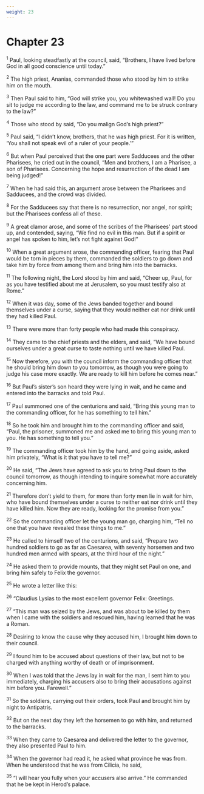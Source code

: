 ```yaml
---
weight: 23
---
```


# Chapter 23

<sup>1</sup> Paul, looking steadfastly at the council, said, “Brothers, I have lived before God in all good conscience until today.” 

<sup>2</sup> The high priest, Ananias, commanded those who stood by him to strike him on the mouth. 

<sup>3</sup> Then Paul said to him, “God will strike you, you whitewashed wall! Do you sit to judge me according to the law, and command me to be struck contrary to the law?” 

<sup>4</sup> Those who stood by said, “Do you malign God’s high priest?” 

<sup>5</sup> Paul said, “I didn’t know, brothers, that he was high priest. For it is written, ‘You shall not speak evil of a ruler of your people.’” 

<sup>6</sup> But when Paul perceived that the one part were Sadducees and the other Pharisees, he cried out in the council, “Men and brothers, I am a Pharisee, a son of Pharisees. Concerning the hope and resurrection of the dead I am being judged!” 

<sup>7</sup> When he had said this, an argument arose between the Pharisees and Sadducees, and the crowd was divided. 

<sup>8</sup> For the Sadducees say that there is no resurrection, nor angel, nor spirit; but the Pharisees confess all of these. 

<sup>9</sup> A great clamor arose, and some of the scribes of the Pharisees’ part stood up, and contended, saying, “We find no evil in this man. But if a spirit or angel has spoken to him, let’s not fight against God!” 

<sup>10</sup> When a great argument arose, the commanding officer, fearing that Paul would be torn in pieces by them, commanded the soldiers to go down and take him by force from among them and bring him into the barracks. 

<sup>11</sup> The following night, the Lord stood by him and said, “Cheer up, Paul, for as you have testified about me at Jerusalem, so you must testify also at Rome.” 

<sup>12</sup> When it was day, some of the Jews banded together and bound themselves under a curse, saying that they would neither eat nor drink until they had killed Paul. 

<sup>13</sup> There were more than forty people who had made this conspiracy. 

<sup>14</sup> They came to the chief priests and the elders, and said, “We have bound ourselves under a great curse to taste nothing until we have killed Paul. 

<sup>15</sup> Now therefore, you with the council inform the commanding officer that he should bring him down to you tomorrow, as though you were going to judge his case more exactly. We are ready to kill him before he comes near.” 

<sup>16</sup> But Paul’s sister’s son heard they were lying in wait, and he came and entered into the barracks and told Paul. 

<sup>17</sup> Paul summoned one of the centurions and said, “Bring this young man to the commanding officer, for he has something to tell him.” 

<sup>18</sup> So he took him and brought him to the commanding officer and said, “Paul, the prisoner, summoned me and asked me to bring this young man to you. He has something to tell you.” 

<sup>19</sup> The commanding officer took him by the hand, and going aside, asked him privately, “What is it that you have to tell me?” 

<sup>20</sup> He said, “The Jews have agreed to ask you to bring Paul down to the council tomorrow, as though intending to inquire somewhat more accurately concerning him. 

<sup>21</sup> Therefore don’t yield to them, for more than forty men lie in wait for him, who have bound themselves under a curse to neither eat nor drink until they have killed him. Now they are ready, looking for the promise from you.” 

<sup>22</sup> So the commanding officer let the young man go, charging him, “Tell no one that you have revealed these things to me.” 

<sup>23</sup> He called to himself two of the centurions, and said, “Prepare two hundred soldiers to go as far as Caesarea, with seventy horsemen and two hundred men armed with spears, at the third hour of the night.” 

<sup>24</sup> He asked them to provide mounts, that they might set Paul on one, and bring him safely to Felix the governor. 

<sup>25</sup> He wrote a letter like this: 

<sup>26</sup> “Claudius Lysias to the most excellent governor Felix: Greetings. 

<sup>27</sup> “This man was seized by the Jews, and was about to be killed by them when I came with the soldiers and rescued him, having learned that he was a Roman. 

<sup>28</sup> Desiring to know the cause why they accused him, I brought him down to their council. 

<sup>29</sup> I found him to be accused about questions of their law, but not to be charged with anything worthy of death or of imprisonment. 

<sup>30</sup> When I was told that the Jews lay in wait for the man, I sent him to you immediately, charging his accusers also to bring their accusations against him before you. Farewell.” 

<sup>31</sup> So the soldiers, carrying out their orders, took Paul and brought him by night to Antipatris. 

<sup>32</sup> But on the next day they left the horsemen to go with him, and returned to the barracks. 

<sup>33</sup> When they came to Caesarea and delivered the letter to the governor, they also presented Paul to him. 

<sup>34</sup> When the governor had read it, he asked what province he was from. When he understood that he was from Cilicia, he said, 

<sup>35</sup> “I will hear you fully when your accusers also arrive.” He commanded that he be kept in Herod’s palace. 


